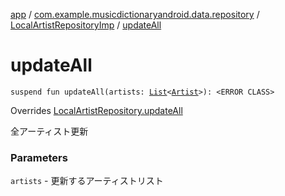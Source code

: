 [app](../../index.md) / [com.example.musicdictionaryandroid.data.repository](../index.md) / [LocalArtistRepositoryImp](index.md) / [updateAll](./update-all.md)

# updateAll

`suspend fun updateAll(artists: `[`List`](https://kotlinlang.org/api/latest/jvm/stdlib/kotlin.collections/-list/index.html)`<`[`Artist`](../../com.example.musicdictionaryandroid.domain.model.entity/-artist/index.md)`>): <ERROR CLASS>`

Overrides [LocalArtistRepository.updateAll](../-local-artist-repository/update-all.md)

全アーティスト更新

### Parameters

`artists` - 更新するアーティストリスト